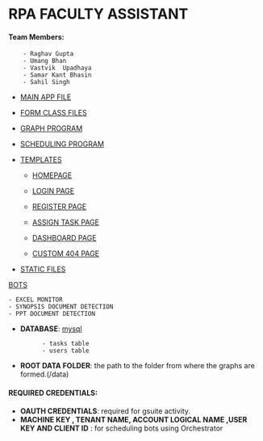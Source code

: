 # RPA FACULTY ASSISTANT


#### Team Members:

        - Raghav Gupta
        - Umang Bhan
        - Vastvik  Upadhaya
        - Samar Kant Bhasin
        - Sahil Singh

- [MAIN APP FILE](https://github.com/raghav1674/RPA/tree/master/WebApp/app.py)

- [FORM CLASS FILES](https://github.com/raghav1674/RPA/tree/master/WebApp/forms.py)

- [GRAPH PROGRAM](https://github.com/raghav1674/RPA/tree/master/WebApp/graph.py)
   
- [SCHEDULING PROGRAM](https://github.com/raghav1674/RPA/tree/master/WebApp/apis/sched.py)


- [TEMPLATES](https://github.com/raghav1674/RPA/tree/master/WebApp/templates)

    - [HOMEPAGE](https://github.com/raghav1674/RPA/tree/master/WebApp/templates/index.html)

    - [LOGIN PAGE](https://github.com/raghav1674/RPA/tree/master/WebApp/templates/login.html)

    - [REGISTER PAGE](https://github.com/raghav1674/RPA/tree/master/WebApp/templates/register.html)

    - [ASSIGN TASK PAGE](https://github.com/raghav1674/RPA/tree/master/WebApp/templates/task.html)

    - [DASHBOARD PAGE](https://github.com/raghav1674/RPA/tree/master/WebApp/templates/dashboard.html)

    - [CUSTOM 404 PAGE](https://github.com/raghav1674/RPA/tree/master/WebApp/templates/404.html)
 
- [STATIC FILES](https://github.com/raghav1674/RPA/tree/master/WebApp/static)

[BOTS](https://github.com/raghav1674/RPA/tree/master/Bots/)
    
    - EXCEL MONITOR 
    - SYNOPSIS DOCUMENT DETECTION
    - PPT DOCUMENT DETECTION

- **DATABASE**: [mysql](https://github.com/raghav1674/RPA/tree/master/WebApp/templates/db)

            - tasks table
            - users table

- **ROOT DATA FOLDER**: the path to the folder from where the graphs are formed.(/data)

#### REQUIRED CREDENTIALS:

- **OAUTH CREDENTIALS**: required for gsuite activity.
- **MACHINE KEY , TENANT NAME, ACCOUNT LOGICAL NAME ,USER KEY AND CLIENT ID** : for scheduling bots using Orchestrator